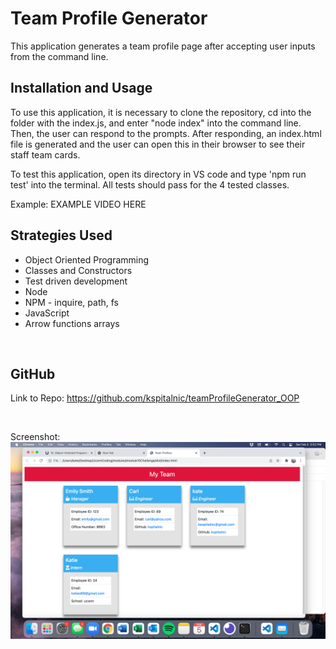 # Team Profile Generator

This application generates a team profile page after accepting user inputs from the command line. 

## Installation and Usage 

To use this application, it is necessary to clone the repository, cd into the folder with the index.js, and enter "node index" into the command line. Then, the user can respond to the prompts. After responding, an index.html file is generated and the user can open this in their browser to see their staff team cards.

To test this application, open its directory in VS code and type 'npm run test' into the terminal. All tests should pass for the 4 tested classes.

Example: EXAMPLE VIDEO HERE 

## Strategies Used 
* Object Oriented Programming
* Classes and Constructors
* Test driven development
* Node
* NPM - inquire, path, fs
* JavaScript
* Arrow functions arrays

</br>

## GitHub 
Link to Repo: https://github.com/kspitalnic/teamProfileGenerator_OOP

  <br/>

Screenshot: <img src='screenshot.png'>
